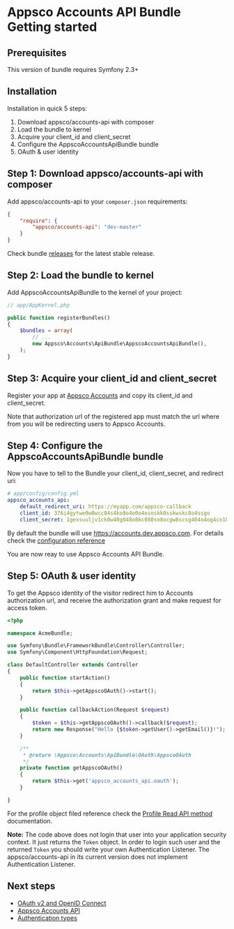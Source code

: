Appsco Accounts API Bundle Getting started
==========================================

Prerequisites
-------------

This version of bundle requires Symfony 2.3+

Installation
------------

Installation in quick 5 steps:
1. Download appsco/accounts-api with composer
2. Load the bundle to kernel
3. Acquire your client_id and client_secret
4. Configure the AppscoAccountsApiBundle bundle
5. OAuth & user identity


Step 1: Download appsco/accounts-api with composer
--------------------------------------------------

Add appsco/accounts-api to your ```composer.json``` requirements:

``` json
{
    "require": {
        "appsco/accounts-api": "dev-master"
    }
}
```

Check bundle [releases](https://github.com/Appsco/accounts-api/releases) for the latest stable release.


Step 2: Load the bundle to kernel
---------------------------------

Add AppscoAccountsApiBundle to the kernel of your project:

``` php
// app/AppKernel.php

public function registerBundles()
{
    $bundles = array(
        // ...
        new Appsco\Accounts\ApiBundle\AppscoAccountsApiBundle(),
    );
}
```

Step 3: Acquire your client_id and client_secret
------------------------------------------------

Register your app at [Appsco Accounts](https://accounts.dev.appsco.com) and copy its client_id and client_secret.

Note that authorization url of the registered app must match the url where from you will be redirecting
users to Appsco Accounts.


Step 4: Configure the AppscoAccountsApiBundle bundle
----------------------------------------------------

Now you have to tell to the Bundle your client_id, client_secret, and redirect uri:

``` yaml
# app/config/config.yml
appsco_accounts_api:
    default_redirect_uri: https://myapp.com/appsco-callback
    client_id: 376i4gytwe0w0wcc84s4ko8o4o0o4ososkk0sskwskc8o4ssgo
    client_secret: 1gexsuuljv1ck0w40g048o8kc080so8ocgw8scsg404o4og4co18ctqsp1770kgc8g48840k8wwk04wccgcskwko40gookgccsgw
```

By default the bundle will use https://accounts.dev.appsco.com. For details check
the [configuration reference](configuration.md)


You are now reay to use Appsco Accounts API Bundle.


Step 5: OAuth & user identity
-----------------------------

To get the Appsco identity of the visitor redirect him to Accounts authorization url, and receive
the authorization grant and make request for access token.

``` php
<?php

namespace AcmeBundle;

use Symfony\Bundle\FrameworkBundle\Controller\Controller;
use Symfony\Component\HttpFoundation\Request;

class DefaultController extends Controller
{
    public function startAction()
    {
        return $this->getAppscoOAuth()->start();
    }

    public function callbackAction(Request $request)
    {
        $token = $this->getAppscoOAuth()->callback($request);
        return new Response("Hello {$token->getUser()->getEmail()}!");
    }

    /**
     * @return \Appsco\Accounts\ApiBundle\OAuth\AppscoOAuth
     */
    private function getAppscoOAuth()
    {
        return $this->get('appsco_accounts_api.oauth');
    }

}

```

For the profile object filed reference check the [Profile Read API method](api.md#Profile-Read) documentation.

**Note:** The code above does not login that user into your application security context. It just returns the `Token`
object. In order to login such user and the returned `Token` you should write your own Authentication Listener. The
appsco/accounts-api in its current version does not implement Authentication Listener.



Next steps
----------

 * [OAuth v2 and OpenID Connect](oauth.md)
 * [Appsco Accounts API](api.md)
 * [Authentication types](authentication.md)

